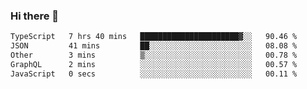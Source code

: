 ### Hi there 👋

<!--
**zhengis-alinur/zhengis-alinur** is a ✨ _special_ ✨ repository because its `README.md` (this file) appears on your GitHub profile.

Here are some ideas to get you started:

- 🔭 I’m currently working on ...
- 🌱 I’m currently learning ...
- 👯 I’m looking to collaborate on ...
- 🤔 I’m looking for help with ...
- 💬 Ask me about ...
- 📫 How to reach me: ...
- 😄 Pronouns: ...
- ⚡ Fun fact: ...
-->

<!--START_SECTION:waka-->

```txt
TypeScript   7 hrs 40 mins   ██████████████████████▓░░   90.46 %
JSON         41 mins         ██░░░░░░░░░░░░░░░░░░░░░░░   08.08 %
Other        3 mins          ▒░░░░░░░░░░░░░░░░░░░░░░░░   00.78 %
GraphQL      2 mins          ░░░░░░░░░░░░░░░░░░░░░░░░░   00.57 %
JavaScript   0 secs          ░░░░░░░░░░░░░░░░░░░░░░░░░   00.11 %
```

<!--END_SECTION:waka-->
